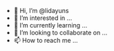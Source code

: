 - 👋 Hi, I’m @lidayuns
- 👀 I’m interested in ...
- 🌱 I’m currently learning ...
- 💞️ I’m looking to collaborate on ...
- 📫 How to reach me ...

<!---
lidayuns/lidayuns is a ✨ special ✨ repository because its `README.md` (this file) appears on your GitHub profile.
You can click the Preview link to take a look at your changes.
--->

